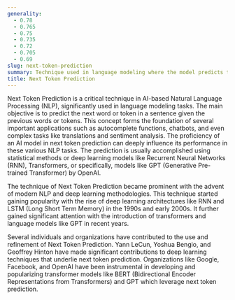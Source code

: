 ```yaml
---
generality:
  - 0.78
  - 0.765
  - 0.75
  - 0.735
  - 0.72
  - 0.705
  - 0.69
slug: next-token-prediction
summary: Technique used in language modeling where the model predicts the following token based on the previous ones.
title: Next Token Prediction
---
```


Next Token Prediction is a critical technique in AI-based Natural Language Processing (NLP), significantly used in language modeling tasks. The main objective is to predict the next word or token in a sentence given the previous words or tokens. This concept forms the foundation of several important applications such as autocomplete functions, chatbots, and even complex tasks like translations and sentiment analysis. The proficiency of an AI model in next token prediction can deeply influence its performance in these various NLP tasks. The prediction is usually accomplished using statistical methods or deep learning models like Recurrent Neural Networks (RNN), Transformers, or specifically, models like GPT (Generative Pre-trained Transformer) by OpenAI.

The technique of Next Token Prediction became prominent with the advent of modern NLP and deep learning methodologies. This technique started gaining popularity with the rise of deep learning architectures like RNN and LSTM (Long Short Term Memory) in the 1990s and early 2000s. It further gained significant attention with the introduction of transformers and language models like GPT in recent years.

Several individuals and organizations have contributed to the use and refinement of Next Token Prediction. Yann LeCun, Yoshua Bengio, and Geoffrey Hinton have made significant contributions to deep learning techniques that underlie next token prediction. Organizations like Google, Facebook, and OpenAI have been instrumental in developing and popularizing transformer models like BERT (Bidirectional Encoder Representations from Transformers) and GPT which leverage next token prediction.
